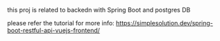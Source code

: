 this proj is related to backedn with Spring Boot and postgres DB 

please refer the tutorial for more info: https://simplesolution.dev/spring-boot-restful-api-vuejs-frontend/
